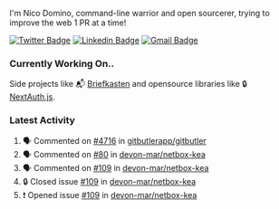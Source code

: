 
I'm Nico Domino, command-line warrior and open sourcerer, trying to improve the web 1 PR at a time!

[![Twitter Badge](https://img.shields.io/badge/-@ndom91-1ca0f1?style=flat-square&labelColor=1ca0f1&logo=twitter&logoColor=white&link=https://twitter.com/ndom91)](https://twitter.com/ndom91) [![Linkedin Badge](https://img.shields.io/badge/-ndom91-blue?style=flat-square&logo=Linkedin&logoColor=white&link=https://www.linkedin.com/in/ndom91/)](https://www.linkedin.com/in/ndom91/) [![Gmail Badge](https://img.shields.io/badge/-yo@ndo.dev-c14438?style=flat-square&logo=mail.ru&logoColor=white&link=mailto:yo@ndo.dev)](mailto:yo@ndo.dev)

### Currently Working On..

Side projects like 📬 [Briefkasten](https://briefkastenhq.com) and opensource libraries like 🔒 [NextAuth.js](https://github.com/nextauthjs/next-auth).

<!--START_SECTION_PROFILE_VIEWS:readme-info-->
<!--END_SECTION_PROFILE_VIEWS:readme-info-->

<!--START_SECTION_DAILY_COMMIT:readme-info-->
<!--END_SECTION_DAILY_COMMIT:readme-info-->

<!--START_SECTION_WEEKLY_COMMIT:readme-info-->
<!--END_SECTION_WEEKLY_COMMIT:readme-info-->

### Latest Activity

<!--START_SECTION:activity-->
1. 🗣 Commented on [#4716](https://github.com/gitbutlerapp/gitbutler/pull/4716#issuecomment-2295980011) in [gitbutlerapp/gitbutler](https://github.com/gitbutlerapp/gitbutler)
2. 🗣 Commented on [#80](https://github.com/devon-mar/netbox-kea/issues/80#issuecomment-2295203104) in [devon-mar/netbox-kea](https://github.com/devon-mar/netbox-kea)
3. 🗣 Commented on [#109](https://github.com/devon-mar/netbox-kea/issues/109#issuecomment-2295202454) in [devon-mar/netbox-kea](https://github.com/devon-mar/netbox-kea)
4. 🔒 Closed issue [#109](https://github.com/devon-mar/netbox-kea/issues/109) in [devon-mar/netbox-kea](https://github.com/devon-mar/netbox-kea)
5. ❗ Opened issue [#109](https://github.com/devon-mar/netbox-kea/issues/109) in [devon-mar/netbox-kea](https://github.com/devon-mar/netbox-kea)
<!--END_SECTION:activity-->
